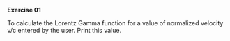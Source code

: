 **Exercise 01**

To calculate the Lorentz Gamma function for a value of normalized velocity 
v/c entered by the user.
Print this value.
